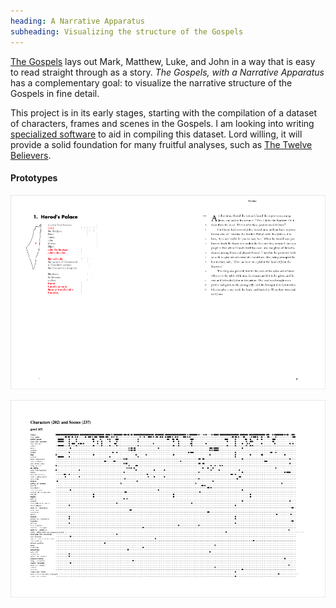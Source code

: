 ```yaml
---
heading: A Narrative Apparatus
subheading: Visualizing the structure of the Gospels
---
```


[The Gospels](/the-gospels) lays out Mark, Matthew, Luke, and John in a way
that is easy to read straight through as a story. <cite>The Gospels, with a
Narrative Apparatus</cite> has a complementary goal: to visualize the narrative
structure of the Gospels in fine detail.

This project is in its early stages, starting with the compilation of a dataset
of characters, frames and scenes in the Gospels. I am looking into writing
[specialized software](/updates/2020/the-abstractinator/) to aid in compiling
this dataset. Lord willing, it will provide a solid foundation for many
fruitful analyses, such as [The Twelve Believers](/the-twelve-believers/).


#### Prototypes

[![Prototype 1.0](./prototype-1.png)](prototype-1.pdf)

[![Prototype 1.5](./prototype-1.5.png)](prototype-1.5.pdf)
